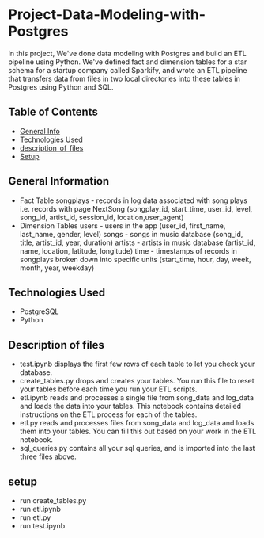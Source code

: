 
# Project-Data-Modeling-with-Postgres

In this project, We've done data modeling with Postgres and build an ETL pipeline using Python. We've defined fact and dimension tables for a star schema for a startup company called Sparkify, and wrote an ETL pipeline that transfers data from files in two local directories into these tables in Postgres using Python and SQL.

## Table of Contents
* [General Info](#general-information)
* [Technologies Used](#technologies-used)
* [description_of_files](#Description_of_files)
* [Setup](#setup)



## General Information
- Fact Table
songplays - records in log data associated with song plays i.e. records with page NextSong
(songplay_id, start_time, user_id, level, song_id, artist_id, session_id, location,user_agent)
- Dimension Tables
users - users in the app (user_id, first_name, last_name, gender, level)
songs - songs in music database (song_id, title, artist_id, year, duration)
artists - artists in music database (artist_id, name, location, latitude, longitude)
time - timestamps of records in songplays broken down into specific units (start_time, hour, day, week, month, year, weekday)


## Technologies Used
- PostgreSQL
- Python 

## Description of files
- test.ipynb displays the first few rows of each table to let you check your database.
- create_tables.py drops and creates your tables. You run this file to reset your tables before each time you run your ETL scripts.
- etl.ipynb reads and processes a single file from song_data and log_data and loads the data into your tables. This notebook contains detailed instructions on the ETL process for each of the tables.
- etl.py reads and processes files from song_data and log_data and loads them into your tables. You can fill this out based on your work in the ETL notebook.
- sql_queries.py contains all your sql queries, and is imported into the last three files above.

## setup
- run create_tables.py
- run etl.ipynb
- run etl.py
- run test.ipynb




